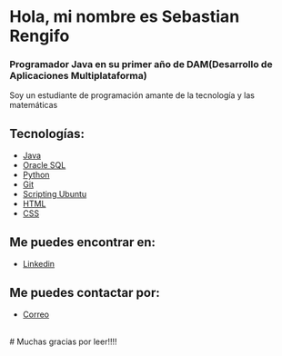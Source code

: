 # Hola, mi nombre es Sebastian Rengifo
### Programador Java en su primer año de DAM(Desarrollo de Aplicaciones Multiplataforma)


Soy un estudiante de programación amante de la tecnología y las matemáticas
## Tecnologías:
- [Java](https://www.oracle.com/es/java/ "target=_blank")
- [Oracle SQL](https://www.oracle.com/es/database/sqldeveloper/ "target=_blank")
- [Python](https://www.python.org/ "target=_blank")
- [Git](https://git-scm.com/ "target=_blank")
- [Scripting Ubuntu](https://ubunlog.com/scripts-en-ubuntu/ "target=_blank")
- [HTML](https://html.spec.whatwg.org/multipage/ "target=_blank")
- [CSS](https://drafts.csswg.org/ "target=_blank")
## Me puedes encontrar en:
- [Linkedin](https://www.linkedin.com/in/sebastian-alejandro-rengifo-gil-51bb1a267 "target=_blank")
## Me puedes contactar por:
- <a href="mailto:sebastianarengifog16@gmail.com? Subject=Interesado%20en%20contactar%20contigo" >Correo</a>
</br>
# Muchas gracias por leer!!!!
